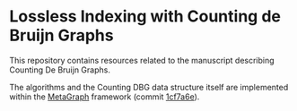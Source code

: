 # Lossless Indexing with Counting de Bruijn Graphs

This repository contains resources related to the manuscript describing Counting De Bruijn Graphs.

The algorithms and the Counting DBG data structure itself are implemented within the [MetaGraph](https://github.com/ratschlab/metagraph) framework (commit [1cf7a6e](https://github.com/ratschlab/metagraph/tree/1cf7a6e629c847f29148155c6f0770f71d901e2a)).

